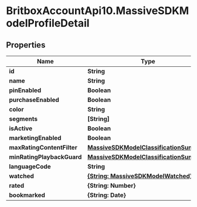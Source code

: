 # BritboxAccountApi10.MassiveSDKModelProfileDetail

## Properties
Name | Type | Description | Notes
------------ | ------------- | ------------- | -------------
**id** | **String** |  | [optional] 
**name** | **String** |  | [optional] 
**pinEnabled** | **Boolean** |  | [optional] 
**purchaseEnabled** | **Boolean** |  | [optional] 
**color** | **String** |  | [optional] 
**segments** | **[String]** |  | [optional] 
**isActive** | **Boolean** |  | [optional] 
**marketingEnabled** | **Boolean** |  | [optional] 
**maxRatingContentFilter** | [**MassiveSDKModelClassificationSummary**](MassiveSDKModelClassificationSummary.md) |  | [optional] 
**minRatingPlaybackGuard** | [**MassiveSDKModelClassificationSummary**](MassiveSDKModelClassificationSummary.md) |  | [optional] 
**languageCode** | **String** |  | [optional] 
**watched** | [**{String: MassiveSDKModelWatched}**](MassiveSDKModelWatched.md) |  | [optional] 
**rated** | **{String: Number}** |  | [optional] 
**bookmarked** | **{String: Date}** |  | [optional] 


